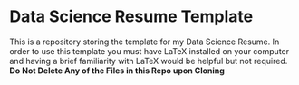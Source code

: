 # Data Science Resume Template

This is a repository storing the template for my Data Science Resume. In order to use this template you must have LaTeX installed on your computer and having a brief familiarity with LaTeX would be helpful but not required. **Do Not Delete Any of the Files in this Repo upon Cloning**
